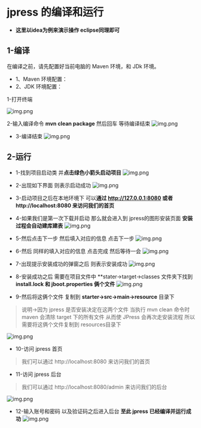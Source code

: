# jpress 的编译和运行
* **这里以idea为例来演示操作 eclipse同理即可**
## 1-编译

在编译之前，请先配置好当前电脑的 Maven 环境，和 JDk 环境。

* 1、Maven 环境配置：
* 2、JDK 环境配置：


1-打开终端

![img.png](./jpress/jpress_6.png)
  
2-输入编译命令 **mvn clean package** 然后回车 等待编译结束
![img.png](./jpress/jpress_7.png)
  
* 3-编译结束
  ![img.png](./jpress/jpress_8.png)
  
## 2-运行
* 1-找到项目启动类 并**点击绿色小箭头启动项目**
  ![img.png](./jpress/jpress_9.png)
  
* 2-出现如下界面 则表示启动成功
![img.png](./jpress/jpress_10.png)
  
* 3-启动项目之后在本地环境下 可以**通过 http://127.0.0.1:8080 或者 http://localhost:8080 来访问我们的首页**
* 4-如果我们是第一次下载并启动 那么就会进入到 jpress的图形安装页面 **安装过程会自动建库建表**
  ![img.png](./jpress/jpress_11.png)
  
* 5-然后点击下一步 然后填入对应的信息 点击下一步
  ![img.png](./jpress/jpress_12.png)
  
* 6-然后 同样的填入对应的信息 点击完成 然后等待一会
  ![img.png](./jpress/jpress_13.png)

* 7-出现提示安装成功的弹窗之后 则表示安装成功
  ![img.png](./jpress/jpress_14.png)
  
* 8-安装成功之后 需要在项目文件中 **stater->target->classes 文件夹下找到 **install.lock 和 jboot.properties 俩个文件**
  ![img.png](./jpress/jpress_15.png)
  
* 9-然后将这俩个文件 复制到 **starter->src->main->resource** 目录下
>说明->因为 jpress 是否安装决定在这两个文件 当执行 mvn clean 命令时 maven 会清除 target 下的所有文件 从而使 JPress 会再次走安装流程 所以需要将这俩个文件复制到 resources目录下

  ![img.png](./jpress/jpress_16.png)
  
* 10-访问 jpress 首页
>我们可以通过 http://localhost:8080 来访问我们的首页

* 11-访问 jpress 后台
>我们可以通过 http://localhost:8080/admin 来访问我们的后台

  ![img.png](./jpress/jpress_17.png)

* 12-输入账号和密码 以及验证码之后进入后台 **至此 jpress 已经编译并运行成功**
  ![img.png](./jpress/jpress_18.png)